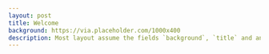 ```yaml
--- 
layout: post 
title: Welcome 
background: https://via.placeholder.com/1000x400 
description: Most layout assume the fields `background`, `title` and an optional `description` 
---
```



